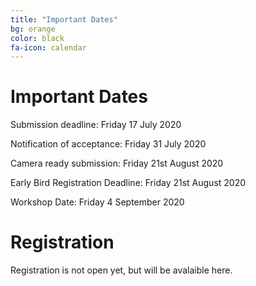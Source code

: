 ```yaml
---
title: "Important Dates"
bg: orange
color: black
fa-icon: calendar
---
```


# Important Dates

Submission deadline: Friday 17 July 2020

Notification of acceptance: Friday 31 July 2020

Camera ready submission: Friday 21st August 2020

Early Bird Registration Deadline: Friday 21st August 2020

Workshop Date: Friday 4 September 2020


# Registration

Registration is not open yet, but will be avalaible here.